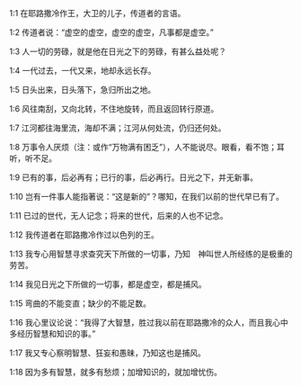 <a id="1"></a>1:1  在耶路撒冷作王，大卫的儿子，传道者的言语。  

<a id="2"></a>1:2  传道者说：“虚空的虚空，虚空的虚空，凡事都是虚空。”  

<a id="3"></a>1:3  人一切的劳碌，就是他在日光之下的劳碌，有甚么益处呢？  

<a id="4"></a>1:4  一代过去，一代又来，地却永远长存。  

<a id="5"></a>1:5  日头出来，日头落下，急归所出之地。  

<a id="6"></a>1:6  风往南刮，又向北转，不住地旋转，而且返回转行原道。  

<a id="7"></a>1:7  江河都往海里流，海却不满；江河从何处流，仍归还何处。  

<a id="8"></a>1:8  万事令人厌烦（注：或作“万物满有困乏”），人不能说尽。眼看，看不饱；耳听，听不足。  

<a id="9"></a>1:9  已有的事，后必再有；已行的事，后必再行。日光之下，并无新事。  

<a id="10"></a>1:10  岂有一件事人能指著说：“这是新的”？哪知，在我们以前的世代早已有了。  

<a id="11"></a>1:11  已过的世代，无人记念；将来的世代，后来的人也不记念。  

<a id="12"></a>1:12  我传道者在耶路撒冷作过以色列的王。  

<a id="13"></a>1:13  我专心用智慧寻求查究天下所做的一切事，乃知　神叫世人所经练的是极重的劳苦。  

<a id="14"></a>1:14  我见日光之下所做的一切事，都是虚空，都是捕风。  

<a id="15"></a>1:15  弯曲的不能变直；缺少的不能足数。  

<a id="16"></a>1:16  我心里议论说：“我得了大智慧，胜过我以前在耶路撒冷的众人，而且我心中多经历智慧和知识的事。”  

<a id="17"></a>1:17  我又专心察明智慧、狂妄和愚昧，乃知这也是捕风。  

<a id="18"></a>1:18  因为多有智慧，就多有愁烦；加增知识的，就加增忧伤。  
